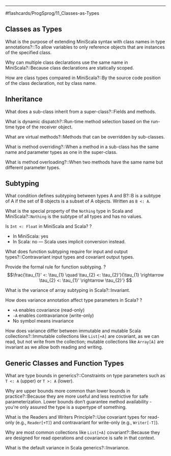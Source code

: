 ___
#flashcards/ProgSprog/11_Classes-as-Types

## Classes as Types

What is the purpose of extending MiniScala syntax with class names in type annotations?::To allow variables to only reference objects that are instances of the specified class.
<!--SR:!2025-06-18,21,250-->

Why can multiple class declarations use the same name in MiniScala?::Because class declarations are statically scoped.
<!--SR:!2025-06-09,9,210-->

How are class types compared in MiniScala?::By the source code position of the class declaration, not by class name.
<!--SR:!2025-06-09,6,210-->

## Inheritance

What does a sub-class inherit from a super-class?::Fields and methods.
<!--SR:!2025-06-20,17,265-->

What is dynamic dispatch?::Run-time method selection based on the run-time type of the receiver object.
<!--SR:!2025-06-08,13,230-->

What are virtual methods?::Methods that can be overridden by sub-classes.
<!--SR:!2025-07-18,45,290-->

What is method overriding?::When a method in a sub-class has the same name and parameter types as one in the super-class.
<!--SR:!2025-06-17,20,250-->

What is method overloading?::When two methods have the same name but different parameter types.
<!--SR:!2025-07-20,47,290-->

## Subtyping

What condition defines subtyping between types A and B?::B is a subtype of A if the set of B objects is a subset of A objects. Written as `B <: A`.
<!--SR:!2025-06-22,24,250-->

What is the special property of the `Nothing` type in Scala and MiniScala?::`Nothing` is the subtype of all types and has no values.
<!--SR:!2025-06-05,16,290-->

Is `Int <: Float` in MiniScala and Scala?
?
- In MiniScala: yes
- In Scala: no — Scala uses implicit conversion instead.
<!--SR:!2025-07-01,31,270-->

What does function subtyping require for input and output types?::Contravariant input types and covariant output types.
<!--SR:!2025-06-21,23,250-->

Provide the formal rule for function subtyping.
?
$$\frac{\tau_{1}' <: \tau_{1} \quad \tau_{2} <: \tau_{2}'}{\tau_{1} \rightarrow \tau_{2} <: \tau_{1}' \rightarrow \tau_{2}'}
$$
<!--SR:!2025-06-14,11,210-->

What is the variance of array subtyping in Scala?::Invariant.
<!--SR:!2025-06-25,22,250-->

How does variance annotation affect type parameters in Scala?
?
- `+A` enables covariance (read-only)
- `-A` enables contravariance (write-only)
- No symbol means invariance
<!--SR:!2025-06-06,11,250-->

How does variance differ between immutable and mutable Scala collections?::Immutable collections like `List[+A]` are covariant, as we can read, but not write from the collection; mutable collections like `Array[A]` are invariant as we allow both reading and writing.
<!--SR:!2025-06-14,11,210-->

## Generic Classes and Function Types

What are type bounds in generics?::Constraints on type parameters such as `T <: A` (upper) or `T >: A` (lower).
<!--SR:!2025-06-20,24,250-->

Why are upper bounds more common than lower bounds in practice?::Because they are more useful and less restrictive for safe parameterization. Lower bounds don’t guarantee method availability - you're only assured the type is a supertype of something.
<!--SR:!2025-06-20,25,270-->

What is the Readers and Writers Principle?::Use covariant types for read-only (e.g., `Reader[+T]`) and contravariant for write-only (e.g., `Writer[-T]`).
<!--SR:!2025-06-09,6,230-->

Why are most common collections like `List[+A]` covariant?::Because they are designed for read operations and covariance is safe in that context.
<!--SR:!2025-06-16,13,250-->

What is the default variance in Scala generics?::Invariance.
<!--SR:!2025-06-30,30,270-->